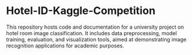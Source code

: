 # Hotel-ID-Kaggle-Competition
This repository hosts code and documentation for a university project on hotel room image classification. It includes data preprocessing, model training, evaluation, and visualization tools, aimed at demonstrating image recognition applications for academic purposes.
